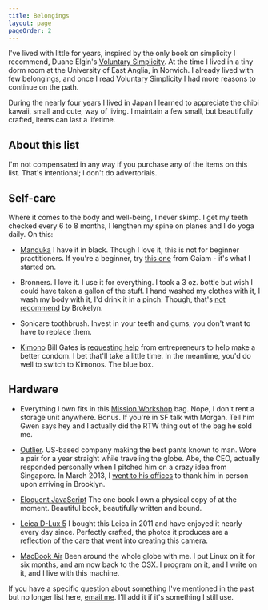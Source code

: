 ```yaml
---
title: Belongings
layout: page
pageOrder: 2
---
```


I've lived with little for years, inspired by the only book on simplicity I recommend, Duane Elgin's [Voluntary Simplicity](http://www.amazon.co.uk/Voluntary-Simplicity-Duane-Elgin/dp/0688121195). At the time I lived in a tiny dorm room at the University of East Anglia, in Norwich. I already lived with few belongings, and once I read Voluntary Simplicity I had more reasons to continue on the path.

During the nearly four years I lived in Japan I learned to appreciate the chibi kawaii, small and cute, way of living. I maintain a few small, but beautifully crafted, items can last a lifetime.

About this list
---------------

I'm not compensated in any way if you purchase any of the items on this list. That's intentional; I don't do advertorials.

Self-care
---------

Where it comes to the body and well-being, I never skimp. I get my teeth checked every 6 to 8 months, I lengthen my spine on planes and I do yoga daily. On this:

+ [Manduka](http://www.manduka.com/us/shop/categories/products/mats/eko-superlite-travel-mat/) I have it in black. Though I love it, this is not for beginner practitioners. If you're a beginner, try [this one](http://www.gaiam.com/yoga-mats/premium-sticky-yoga-mat/95-0726,default,pd.html?start=4&cgid=3010400) from Gaiam - it's what I started on.

+ Bronners. I love it. I use it for everything. I took a 3 oz. bottle but wish I could have taken a gallon of the stuff. I hand washed my clothes with it, I wash my body with it, I'd drink it in a pinch. Though, that's [not recommend](http://brokelyn.com/tested-the-crazy-alleged-uses-of-dr-bronners-soap/) by Brokelyn.

+ Sonicare toothbrush. Invest in your teeth and gums, you don't want to have to replace them.

+ [Kimono](http://www.kimono-condoms.com/) Bill Gates is [requesting help](http://www.washingtontimes.com/news/2013/mar/24/bill-gates-offers-100000-grant-improved-condoms/print/) from entrepreneurs to help make a better condom. I bet that'll take a little time. In the meantime, you'd do well to switch to Kimonos. The blue box.

Hardware
--------

+ Everything I own fits in this [Mission Workshop](http://missionworkshop.com/products/advanced_projects/vx-rucksack.php) bag. Nope, I don't rent a storage unit anywhere. Bonus. If you're in SF talk with Morgan. Tell him Gwen says hey and I actually did the RTW thing out of the bag he sold me.

+ [Outlier](http://outlier.cc/). US-based company making the best pants known to man. Wore a pair for a year straight while traveling the globe. Abe, the CEO, actually responded personally when I pitched him on a crazy idea from Singapore. In March 2013, I [went to his offices](http://gwenbell.com/posts/outlier) to thank him in person upon arriving in Brooklyn.

+ [Eloquent JavaScript](http://eloquentjavascript.net/) The one book I own a physical copy of at the moment. Beautiful book, beautifully written and bound.

+ [Leica D-Lux 5](http://en.leica-camera.com/photography/compact_cameras/d-lux_5/) I bought this Leica in 2011 and have enjoyed it nearly every day since. Perfectly crafted, the photos it produces are a reflection of the care that went into creating this camera.

+ [MacBook Air](https://www.apple.com/macbookair/) Been around the whole globe with me. I put Linux on it for six months, and am now back to the OSX. I program on it, and I write on it, and I live with this machine.

If you have a specific question about something I've mentioned in the past but no longer list here, [email me](mailto:gwen@gwenbell.com). I'll add it if it's something I still use.